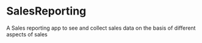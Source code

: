 # SalesReporting
A Sales reporting app to see and collect sales data on the basis of different aspects of sales
